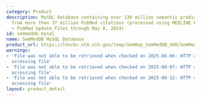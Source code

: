 ```yaml
---
category: Product
description: MySQL database containing over 130 million semantic predications extracted
  from more than 37 million PubMed citations (processed using MEDLINE BASELINE 2022
  + PubMed Update Files through May 8, 2024)
id: semmeddb.mysql
name: SemMedDB MySQL Database
product_url: https://lhncbc.nlm.nih.gov/temp/SemRep_SemMedDB_SKR/SemMedDB_MySQL_database.html
warnings:
- 'File was not able to be retrieved when checked on 2025-08-06: HTTP 403 error when
  accessing file'
- 'File was not able to be retrieved when checked on 2025-08-07: HTTP 403 error when
  accessing file'
- 'File was not able to be retrieved when checked on 2025-08-12: HTTP 403 error when
  accessing file'
layout: product_detail
---
```

